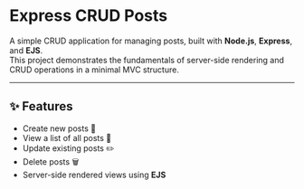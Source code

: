 # Express CRUD Posts

A simple CRUD application for managing posts, built with **Node.js**, **Express**, and **EJS**.  
This project demonstrates the fundamentals of server-side rendering and CRUD operations in a minimal MVC structure.

---

## ✨ Features
- Create new posts 📝  
- View a list of all posts 📃  
- Update existing posts ✏️  
- Delete posts 🗑️  
- Server-side rendered views using **EJS**  
